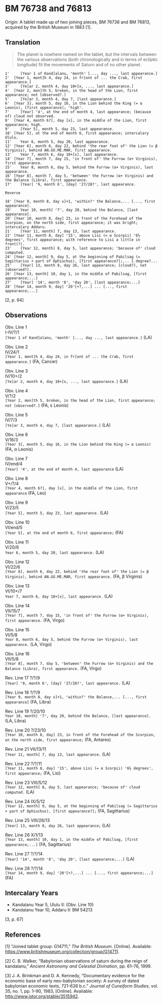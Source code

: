 BM 76738 and 76813
==================

Origin: A tablet made up of two joining pieces, BM 76738 and BM 76813,
acquired by the British Museum in 1883 \[1\].

Translation
-----------

> The planet is nowhere named on the tablet, but the intervals between
> the various observations (both chronologically and in terms of
> ecliptic longitude) fit the movements of Saturn and of no other
> planet.

    1'     [Year 1 of Kand]alanu, ⌜month⌝ [..., day ..., last appearance.]
    2'  [Year 1, mont]h 4, day 24, in fr[ont of ... the Crab, first appearance.]
    3'     [Ye]ar 2, month 4, day 10+[x, ..., last appearance.]
    4'  [Year 2, mon]th 5, broken, in the head of the Lion, first appearance; not [observed?.]
    5'     [Ye]ar 3, month 4, day 7, [last appearance.]
    6'  [Year 3], month 5, day 16, in the Lion behind the King (= α Leonis), [first appearance]; ⌜high⌝.
    7'     [Year] ⌜4⌝, at the end of month 4, last appearance; (because of) cloud not observed.
    8'  [Year 4, month 6?], day [x], in the middle of the Lion, first appearance; high.
    9'     [Year 5], month 5, day 23, last appearance.
    10' [Year 5], at the end of month 6, first appearance; intercalary Ululu.
    11'    Year 6, month 5, day 20, last appearance.
    12' [Year 6], month 6, day 22, behind ⌜the rear foot of⌝ the Lion (= β Virginis), behind AN.GÚ.ME.MAR, first appearance.
    13'    Year 7, month 6, day 10+[x], last appearance.
    14' [Year 7], month 7, day 15, ⌜in front of⌝ the Furrow (α+ Virginis), first appearance.
    15'    Year 8, month 6, day 5, behind the Furrow (α+ Virginis), last appearance.
    16' [Year 8], month 7, day 5, ⌜between⌝ the Furrow (α+ Virginis) and the Balance (Libra), first appearance.
    17'    [Year] ⌜9, month 6⌝, [day] ⌜27/28?⌝, last appearance.

    Reverse

    18' [Year 9, month 8, day x]+1, ⌜within?⌝ the Balance,... [..., first appearance].
    19'    Year 10, month] ⌜7⌝, day 20, behind the Balance, [last appearance].
    20' [Year 10, month 8, day] 23, in front of the Forehead of the Scorpion, on the north side, first appearance; it was bright; intercalary Addaru.
    21'    [Year 11, month] 7, day 13, last appearance.
    22' [Year 11, month 8, day] ⌜15⌝, above Lisi (= α Scorpii) ⌜6½ degrees⌝, first appearance; with reference to Lisi a little in front(?).
    23'    [Year 12, month] 8, day 5, last appearance; ⌜because of⌝ cloud computed.
    24' [Year 12, month] 9, day 5, at the beginning of Pabilsag (= Sagittarius + part of Ophiuchus), [first appearance?];... 1 degree?...
    25'    [Year] 13, month 8, day 26, last appearance; [cloud?], not [observed?].
    26' [Year 13, month] 10, day 1, in the middle of Pabilsag, [first appearance;...]
    27'    [Year] ⌜14⌝, month ⌜8⌝, ⌜day 20⌝, [last appearance;...]
    28' [Year 14, month 9, day] ⌜20⌝[+?,...] ... [..., first appearance;...]

\[2, p. 64\]

Observations
------------

Obv. Line 1  
I-IV/?/1  
`[Year 1 of Kand]alanu, ⌜month⌝ [..., day ..., last appearance.]` (LA)

Obv. Line 2  
IV/24/1  
`[Year 1, mont]h 4, day 24, in fr[ont of ... the Crab, first appearance.]`
(FA, Cancer)

Obv. Line 3  
IV/10+/2  
`[Ye]ar 2, month 4, day 10+[x, ..., last appearance.]` (LA)

Obv. Line 4  
V/?/2  
`[Year 2, mon]th 5, broken, in the head of the Lion, first appearance; not [observed?.]`
(FA, ε Leonis)

Obv. Line 5  
IV/7/3  
`[Ye]ar 3, month 4, day 7, [last appearance.]` (LA)

Obv. Line 6  
V/16/3  
`[Year 3], month 5, day 16, in the Lion behind the King (= α Leonis)`
(FA, α Leonis)

Obv. Line 7  
IV/end/4  
`[Year] ⌜4⌝, at the end of month 4, last appearance` (LA)

Obv. Line 8  
V+/?/4  
`[Year 4, month 6?], day [x], in the middle of the Lion, first appearance`
(FA, Leo)

Obv. Line 9  
V/23/5  
`[Year 5], month 5, day 23, last appearance.` (LA)

Obv. Line 10  
VI/end/5  
`[Year 5], at the end of month 6, first appearance;` (FA)

Obv. Line 11  
V/20/6  
`Year 6, month 5, day 20, last appearance.` (LA)

Obv. Line 12  
VI/22/6  
`[Year 6], month 6, day 22, behind ⌜the rear foot of⌝ the Lion (= β Virginis), behind AN.GÚ.ME.MAR, first appearance.`
(FA, β Virginis)

Obv. Line 13  
VI/10+/7  
`Year 7, month 6, day 10+[x], last appearance.` (LA)

Obv. Line 14  
VII/15/7  
`[Year 7], month 7, day 15, ⌜in front of⌝ the Furrow (α+ Virginis), first appearance.`
(FA, Virgo)

Obv. Line 15  
VI/5/8  
`Year 8, month 6, day 5, behind the Furrow (α+ Virginis), last appearance.`
(LA, Virgo)

Obv. Line 16  
VII/5/8  
`[Year 8], month 7, day 5, ⌜between⌝ the Furrow (α+ Virginis) and the Balance (Libra), first appearance.`
(FA, Virgo)

Rev. Line 17 ?/?/9  
`[Year] ⌜9, month 6⌝, [day] ⌜27/28?⌝, last appearance.` (LA)

Rev. Line 18 ?/?/9  
`[Year 9, month 8, day x]+1, ⌜within?⌝ the Balance,... [..., first appearance]`
(FA, Libra)

Rev. Line 19 ?/20/10  
`Year 10, month] ⌜7⌝, day 20, behind the Balance, [last appearance].`
(LA, Libra)

Rev. Line 20 ?/23/10  
`[Year 10, month 8, day] 23, in front of the Forehead of the Scorpion, on the north side, first appearance;`
(FA, Antares)

Rev. Line 21 VII/13/11  
`[Year 11, month] 7, day 13, last appearance.` (LA)

Rev. Line 22 ?/?/11  
`[Year 11, month 8, day] ⌜15⌝, above Lisi (= α Scorpii) ⌜6½ degrees⌝, first appearance;`
(FA, Lisi)

Rev. Line 23 VIII/5/12  
`[Year 12, month] 8, day 5, last appearance; ⌜because of⌝ cloud computed.`
(LA)

Rev. Line 24 IX/5/12  
`[Year 12, month] 9, day 5, at the beginning of Pabilsag (= Sagittarius + part of Ophiuchus), [first appearance?];`
(FA, Sagittarius)

Rev. Line 25 VIII/26/13  
`[Year] 13, month 8, day 26, last appearance;` (LA)

Rev. Line 26 X/1/13  
`[Year 13, month] 10, day 1, in the middle of Pabilsag, [first appearance;...]`
(FA, Sagittarius)

Rev. Line 27 ?/?/14  
`[Year] ⌜14⌝, month ⌜8⌝, ⌜day 20⌝, [last appearance;...]` (LA)

Rev. Line 28 ?/?/14  
`[Year 14, month 9, day] ⌜20⌝[+?,...] ... [..., first appearance;...]`
(FA)

Intercalary Years
-----------------

-   Kandalanu Year 5, Ululu II: (Obv. Line 10)
-   Kandalanu Year 10, Addaru II: BM 54213

\[3, p. 67\]

References
----------

\[1\] “Joined tablet group: G14711,” *The British Museum*. \[Online\].
Available: <https://www.britishmuseum.org/collection/group/G14711>.

\[2\] C. B. Walker, “Babylonian observations of saturn during the reign
of kandalanu,” *Ancient Astronomy and Celestial Divination*, pp. 61–76,
1999.

\[3\] J. A. Brinkman and D. A. Kennedy, “Documentary evidence for the
economic base of early neo-babylonian society: A survey of dated
babylonian economic texts, 721-626 b.c.” *Journal of Cuneiform Studies*,
vol. 35, no. 1, pp. 1–90, 1983, \[Online\]. Available:
<http://www.jstor.org/stable/3515942>.
